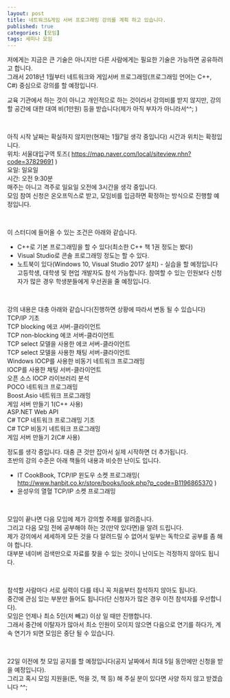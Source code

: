 ```yaml
---
layout: post
title: 네트워크&게임 서버 프로그래밍 강의를 계획 하고 있습니다.
published: true
categories: [모임]
tags: 세미나 모임
---
```

저에게는 지금은 큰 기술은 아니지만 다른 사람에게는 필요한 기술은 가능하면 공유하려고 합니다.  
그래서 2018년 1월부터 네트워크와 게임서버 프로그래밍(프로그래밍 언어는 C++, C#) 중심으로 강의를 할 예정입니다.  
   
교육 기관에서 하는 것이 아니고 개인적으로 하는 것이라서 강의비를 받지 않지만, 강의할 공간에 대한 대여 비(1만원) 등을 받습니다(제가 아직 부자가 아니라서^^; )
  
<br>  
   
아직 시작 날짜는 확실하지 않지만(현재는 1월7일 생각 중입니다) 시간과 위치는 확정입니다.  
위치: 서울대입구역 토즈( https://map.naver.com/local/siteview.nhn?code=37829691 )  
요일: 일요일  
시간: 오전 9:30분  
매주는 아니고 격주로 일요일 오전에 3시간을 생각 중입니다.  
모임 참여 신청은 온오프믹스로 받고, 모임비를 입금하면 확정하는 방식으로 진행할 예정입니다.  
  
<br>  
  
이 스터디에 들어올 수 있는 조건은 아래와 같습니다.  
- C++로 기본 프로그래밍을 할 수 있다(최소한 C++ 책 1권 정도는 봤다)  
- Visual Studio로 콘솔 프로그래밍 정도는 할 수 있다.  
- 노트북이 있다(Windows 10, Visual Studio 2017 설치) - 실습을 할 예정입니다  
고등학생, 대학생 및 현업 개발자도 참석 가능합니다. 참여할 수 있는 인원보다 신청자가 많은 경우 학생분들에게 우선권을 줄 예정입니다.  
  
<br>  
  
강의 내용은 대충 아래와 같습니다(진행하면 상황에 따라서 변동 될 수 있습니다)  
TCP/IP 기초  
TCP blocking 에코 서버-클라이언트  
TCP non-blocking 에코 서버-클라이언트  
TCP select 모델을 사용한 에코 서버-클라이언트  
TCP select 모델을 사용한 채팅 서버-클라이언트  
Windows IOCP를 사용한 비동기 네트워크 프로그래밍  
IOCP를 사용한 채팅 서버-클라이언트  
오픈 소스 IOCP 라이브러리 분석  
POCO 네트워크 프로그래밍  
Boost.Asio 네트워크 프로그래밍  
게임 서버 만들기 1(C++ 사용)  
ASP.NET Web API  
C# TCP 네트워크 프로그래밍 기초  
C# TCP 비동기 네트워크 프로그래밍  
게임 서버 만들기 2(C# 사용)  
  
정도를 생각 중입니다. 대충 큰 것만 잡아서 실제 시작하면 더 추가됩니다.  
초반의 강의 수준은 아래 책들의 내용과 비슷한 난이도 입니다.  
- IT CookBook, TCP/IP 윈도우 소켓 프로그래밍( http://www.hanbit.co.kr/store/books/look.php?p_code=B1196865370 )
- 윤성우의 열혈 TCP/IP 소켓 프로그래밍  
  
<br>  
    
모임이 끝나면 다음 모임에 제가 강의할 주제를 알려줍니다.   
그리고 다음 모임 전에 공부해야 하는 것(만약 있다면)을 알려 드립니다.  
제가 강의에서 세세하게 모든 것을 다 알려드릴 수 없어서 일부는 독학으로 공부를 좀 해야 합니다.  
대부분 네이버 검색만으로 자료를 찾을 수 있는 것이니 난이도는 걱정하지 않아도 됩니다.  
  
<br>  
    
참석할 사람마다 서로 실력이 다를 테니 꼭 처음부터 참석하지 않아도 됩니다.  
중간에 관심 있는 부분만 들어도 됩니다(단 신청자가 많은 경우 이전 참석자를 우선합니다).  
모임은 언제나 최소 5인(저 빼고) 이상 일 때만 진행합니다.  
그래서 중간에 이탈자가 많아서 최소 인원이 모이지 않으면 다음으로 연기를 하다가, 계속 연기가 되면 모임은 중단 될 수 있습니다.    
  
<br>  
  
22일 이전에 첫 모임 공지를 할 예정입니다(공지 날짜에서 최대 5일 동안에만 신청을 받을 예정입니다).  
그리고 혹시 모임 지원을(돈, 먹을 것, 책 등) 해 주실 분이 있다면 사양 하지 않고 받겠습니다 ^^;  
  
